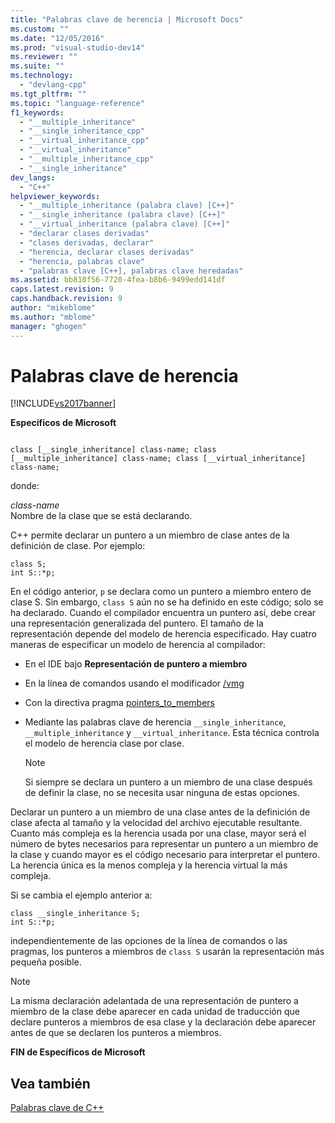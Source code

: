 ```yaml
---
title: "Palabras clave de herencia | Microsoft Docs"
ms.custom: ""
ms.date: "12/05/2016"
ms.prod: "visual-studio-dev14"
ms.reviewer: ""
ms.suite: ""
ms.technology: 
  - "devlang-cpp"
ms.tgt_pltfrm: ""
ms.topic: "language-reference"
f1_keywords: 
  - "__multiple_inheritance"
  - "__single_inheritance_cpp"
  - "__virtual_inheritance_cpp"
  - "__virtual_inheritance"
  - "__multiple_inheritance_cpp"
  - "__single_inheritance"
dev_langs: 
  - "C++"
helpviewer_keywords: 
  - "__multiple_inheritance (palabra clave) [C++]"
  - "__single_inheritance (palabra clave) [C++]"
  - "__virtual_inheritance (palabra clave) [C++]"
  - "declarar clases derivadas"
  - "clases derivadas, declarar"
  - "herencia, declarar clases derivadas"
  - "herencia, palabras clave"
  - "palabras clave [C++], palabras clave heredadas"
ms.assetid: bb810f56-7720-4fea-b8b6-9499edd141df
caps.latest.revision: 9
caps.handback.revision: 9
author: "mikeblome"
ms.author: "mblome"
manager: "ghogen"
---
```

# Palabras clave de herencia
[!INCLUDE[vs2017banner](../assembler/inline/includes/vs2017banner.md)]

**Específicos de Microsoft**  
  
```  
  
class [__single_inheritance] class-name; class [__multiple_inheritance] class-name; class [__virtual_inheritance] class-name;  
```  
  
 donde:  
  
 *class\-name*  
 Nombre de la clase que se está declarando.  
  
 C\+\+ permite declarar un puntero a un miembro de clase antes de la definición de clase.  Por ejemplo:  
  
```  
class S;  
int S::*p;  
```  
  
 En el código anterior, `p` se declara como un puntero a miembro entero de clase S.  Sin embargo, `class S` aún no se ha definido en este código; solo se ha declarado.  Cuando el compilador encuentra un puntero así, debe crear una representación generalizada del puntero.  El tamaño de la representación depende del modelo de herencia especificado.  Hay cuatro maneras de especificar un modelo de herencia al compilador:  
  
-   En el IDE bajo **Representación de puntero a miembro**  
  
-   En la línea de comandos usando el modificador [\/vmg](../build/reference/vmb-vmg-representation-method.md)  
  
-   Con la directiva pragma [pointers\_to\_members](../preprocessor/pointers-to-members.md)  
  
-   Mediante las palabras clave de herencia `__single_inheritance`, `__multiple_inheritance` y `__virtual_inheritance`.  Esta técnica controla el modelo de herencia clase por clase.  
  
    > [!NOTE]
    >  Si siempre se declara un puntero a un miembro de una clase después de definir la clase, no se necesita usar ninguna de estas opciones.  
  
 Declarar un puntero a un miembro de una clase antes de la definición de clase afecta al tamaño y la velocidad del archivo ejecutable resultante.  Cuanto más compleja es la herencia usada por una clase, mayor será el número de bytes necesarios para representar un puntero a un miembro de la clase y cuando mayor es el código necesario para interpretar el puntero.  La herencia única es la menos compleja y la herencia virtual la más compleja.  
  
 Si se cambia el ejemplo anterior a:  
  
```  
class __single_inheritance S;  
int S::*p;  
```  
  
 independientemente de las opciones de la línea de comandos o las pragmas, los punteros a miembros de `class S` usarán la representación más pequeña posible.  
  
> [!NOTE]
>  La misma declaración adelantada de una representación de puntero a miembro de la clase debe aparecer en cada unidad de traducción que declare punteros a miembros de esa clase y la declaración debe aparecer antes de que se declaren los punteros a miembros.  
  
 **FIN de Específicos de Microsoft**  
  
## Vea también  
 [Palabras clave de C\+\+](../cpp/keywords-cpp.md)